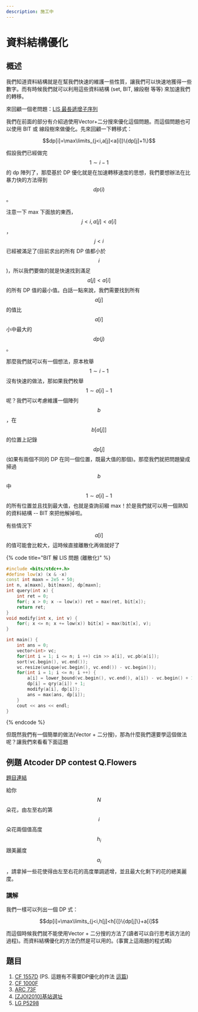 ```yaml
---
description: 施工中
---
```


# 資料結構優化

## 概述

我們知道資料結構就是在幫我們快速的維護一些性質，讓我們可以快速地獲得一些數字。而有時候我們就可以利用這些資料結構 \(set, BIT, 線段樹 等等\) 來加速我們的轉移。

來回顧一個老問題：[LIS 最長遞增子序列](https://oosheepyerd79135.gitbook.io/iceylemon_cp/simple-note/dynamic-programming/dp-time/lis-and-lcs#lis-zui-chang-di-zeng-zi-xu-lie)

我們在前面的部分有介紹過使用Vector+二分搜來優化這個問題。而這個問題也可以使用 BIT 或 線段樹來做優化。先來回顧一下轉移式：

$$dp[i]=\max\limits_{j<i,a[j]<a[i]}\{dp[j]+1\}$$

假設我們已經做完$$1\sim i-1$$的 dp 陣列了，那麼基於 DP 優化就是在加速轉移速度的思想，我們要想辦法在比暴力快的方法得到$$dp(i)$$。

注意一下 max 下面放的東西，$$j<i,a[j]<a[i]$$，$$j<i$$已經被滿足了\(目前求出的所有 DP 值都小於$$i$$\)，所以我們要做的就是快速找到滿足$$a[j]<a[i]$$的所有 DP 值的最小值。白話一點來說，我們需要找到所有 $$a[j]$$的值比$$a[i]$$小中最大的$$dp(j)$$。

那麼我們就可以有一個想法，原本枚舉$$1\sim i-1$$沒有快速的做法，那如果我們枚舉$$1\sim a[i]-1$$呢？我們可以考慮維護一個陣列$$b$$，在$$b[a[j]]$$的位置上記錄$$dp[j]$$\(如果有兩個不同的 DP 在同一個位置，既最大值的那個\)。那麼我們就把問題變成掃過$$b$$中$$1\sim a[i]-1$$的所有位置並且找到最大值，也就是查詢前綴 max！於是我們就可以用一個熟知的資料結構 -- BIT 來把他解掉啦。

有些情況下$$a[i]$$的值可能會比較大，這時候直接離散化再做就好了

{% code title="BIT 解 LIS 問題 \(離散化\)" %}
```cpp
#include <bits/stdc++.h>
#define low(x) (x & -x)
const int maxn = 2e5 + 50;
int n, a[maxn], bit[maxn], dp[maxn];
int query(int x) {
    int ret = 0;
    for(; x > 0; x -= low(x)) ret = max(ret, bit[x]);
    return ret;
}
void modify(int x, int v) {
    for(; x <= n; x += low(x)) bit[x] = max(bit[x], v);
}

int main() {
    int ans = 0;
    vector<int> vc;
    for(int i = 1; i <= n; i ++) cin >> a[i], vc.pb(a[i]);
    sort(vc.begin(), vc.end());
    vc.resize(unique(vc.begin(), vc.end()) - vc.begin());
    for(int i = 1; i <= n; i ++) {
        a[i] = lower_bound(vc.begin(), vc.end(), a[i]) - vc.begin() + 1;
        dp[i] = qry(a[i]) + 1;
        modify(a[i], dp[i]);
        ans = max(ans, dp[i]);
    }
    cout << ans << endl;
}
```
{% endcode %}

但既然我們有一個簡單的做法\(Vector + 二分搜\)，那為什麼我們還要學這個做法呢？讓我們來看看下面這題

## 例題 Atcoder DP contest Q.Flowers

[題目連結](https://atcoder.jp/contests/dp/tasks/dp_q)

給你$$N$$朵花，由左至右的第$$i$$朵花兩個值高度$$h_i$$跟美麗度$$a_i$$，請拿掉一些花使得由左至右花的高度單調遞增，並且最大化剩下的花的總美麗度。

### 講解

我們一樣可以列出一個 DP 式：

$$dp[i]=\max\limits_{j<i,h[j]<h[i]}\{dp[j]\}+a[i]$$

而這個時候我們就不能使用Vector + 二分搜的方法了\(讀者可以自行思考該方法的過程\)。而資料結構優化的方法仍然是可以用的。\(事實上這兩題的程式碼\)

## 題目

1. [CF 1557D](https://codeforces.com/contest/1557/problem/D) \(PS. 這題有不需要DP優化的作法 [這篇](https://oosheepyerd79135.gitbook.io/iceylemon_cp/sui-bi/ti-jie/cf-1557d)\)
2. [CF 1000F](https://codeforces.com/problemset/problem/1000/F)
3. [ARC 73F](https://atcoder.jp/contests/arc073/tasks/arc073_d)
4. [\[ZJOI2010\]基站選址](https://www.luogu.com.cn/problem/T175821)
5. [LG P5298](https://www.luogu.com.cn/problem/P5298)

